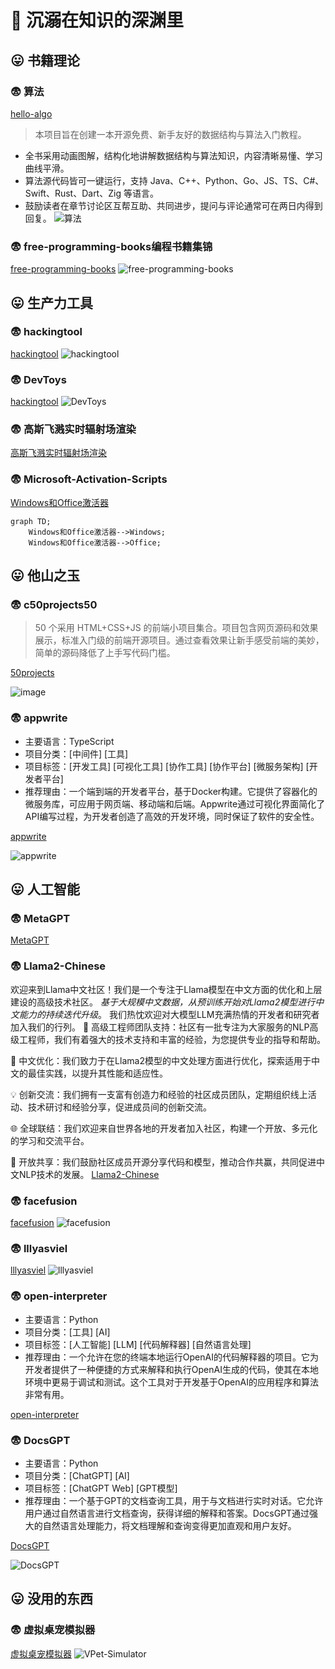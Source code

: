
# :nose: 沉溺在知识的深渊里

## :stuck_out_tongue: 书籍理论
### :fearful: 算法
[hello-algo](https://www.hello-algo.com/chapter_preface/)
> 本项目旨在创建一本开源免费、新手友好的数据结构与算法入门教程。
- 全书采用动画图解，结构化地讲解数据结构与算法知识，内容清晰易懂、学习曲线平滑。
- 算法源代码皆可一键运行，支持 Java、C++、Python、Go、JS、TS、C#、Swift、Rust、Dart、Zig 等语言。
- 鼓励读者在章节讨论区互帮互助、共同进步，提问与评论通常可在两日内得到回复。
![算法](https://github.com/mawanxiangone/interesting/assets/142721542/d264344e-e89e-4bbe-a819-73d2cee7711a)
### :fearful: free-programming-books编程书籍集锦
[free-programming-books](https://github.com/EbookFoundation/free-programming-books/blob/main/books/free-programming-books-zh.md)
![free-programming-books](https://github.com/mawanxiangone/interesting/assets/142721542/8cd57810-dbea-43c7-976f-0d34a8ddbd51)


## :stuck_out_tongue: 生产力工具
### :fearful: hackingtool
[hackingtool](https://github.com/Z4nzu/hackingtool)
![hackingtool](https://github.com/mawanxiangone/interesting/assets/142721542/27b0c8c7-ac55-4aee-a18e-96aaecb54da2)
### :fearful: DevToys
[hackingtool](https://github.com/veler/DevToys)
![DevToys](https://github.com/mawanxiangone/interesting/assets/142721542/ccc953e9-b313-4983-b5e9-e42d0e3e68d2)
### :fearful: 高斯飞溅实时辐射场渲染
[高斯飞溅实时辐射场渲染](https://github.com/LorisYounger/VPet)
### :fearful: Microsoft-Activation-Scripts
[Windows和Office激活器](https://github.com/massgravel/Microsoft-Activation-Scripts#download--how-to-use-it)
```mermaid
graph TD;
    Windows和Office激活器-->Windows;
    Windows和Office激活器-->Office;
```

## :stuck_out_tongue: 他山之玉
### :fearful: c50projects50
> 50 个采用 HTML+CSS+JS 的前端小项目集合。项目包含网页源码和效果展示，标准入门级的前端开源项目。通过查看效果让新手感受前端的美妙，简单的源码降低了上手写代码门槛。

[50projects](https://github.com/bradtraversy/50projects50days)

![image](https://github.com/mawanxiangone/interesting/assets/142721542/124e51d6-5475-4943-b3f0-f27a982fca13)
### :fearful: appwrite
- 主要语言：TypeScript
- 项目分类：[中间件] [工具]
- 项目标签：[开发工具] [可视化工具] [协作工具] [协作平台] [微服务架构] [开发者平台]
- 推荐理由：一个端到端的开发者平台，基于Docker构建。它提供了容器化的微服务库，可应用于网页端、移动端和后端。Appwrite通过可视化界面简化了API编写过程，为开发者创造了高效的开发环境，同时保证了软件的安全性。

[appwrite](https://github.com/appwrite/appwrite#windows)

![appwrite](https://github.com/mawanxiangone/interesting/assets/142721542/baa3ed19-d3b0-4509-9fe0-6983b0f92263)


## :stuck_out_tongue: 人工智能
### :fearful: MetaGPT
[MetaGPT](https://github.com/geekan/MetaGPT)
### :fearful: Llama2-Chinese
欢迎来到Llama中文社区！我们是一个专注于Llama模型在中文方面的优化和上层建设的高级技术社区。 *基于大规模中文数据，从预训练开始对Llama2模型进行中文能力的持续迭代升级*。 我们热忱欢迎对大模型LLM充满热情的开发者和研究者加入我们的行列。
🚀 高级工程师团队支持：社区有一批专注为大家服务的NLP高级工程师，我们有着强大的技术支持和丰富的经验，为您提供专业的指导和帮助。

🎯 中文优化：我们致力于在Llama2模型的中文处理方面进行优化，探索适用于中文的最佳实践，以提升其性能和适应性。

💡 创新交流：我们拥有一支富有创造力和经验的社区成员团队，定期组织线上活动、技术研讨和经验分享，促进成员间的创新交流。

🌐 全球联结：我们欢迎来自世界各地的开发者加入社区，构建一个开放、多元化的学习和交流平台。

🤝 开放共享：我们鼓励社区成员开源分享代码和模型，推动合作共赢，共同促进中文NLP技术的发展。
[Llama2-Chinese](https://github.com/FlagAlpha/Llama2-Chinese)
### :fearful: facefusion
[facefusion](https://github.com/facefusion/facefusion)
![facefusion](https://github.com/mawanxiangone/interesting/assets/142721542/00f4fd97-1fb9-44ec-a686-dfdb86abcedc)
### :fearful: lllyasviel
[lllyasviel](https://github.com/lllyasviel/Fooocus)
![lllyasviel](https://github.com/mawanxiangone/interesting/assets/142721542/e65c628b-cc58-429f-8b5c-202e01710b3c)
### :fearful: open-interpreter
- 主要语言：Python
- 项目分类：[工具] [AI]
- 项目标签：[人工智能] [LLM] [代码解释器] [自然语言处理]
- 推荐理由：一个允许在您的终端本地运行OpenAI的代码解释器的项目。它为开发者提供了一种便捷的方式来解释和执行OpenAI生成的代码，使其在本地环境中更易于调试和测试。这个工具对于开发基于OpenAI的应用程序和算法非常有用。

[open-interpreter](https://github.com/KillianLucas/open-interpreter)
### :fearful: DocsGPT
- 主要语言：Python
- 项目分类：[ChatGPT] [AI]
- 项目标签：[ChatGPT Web] [GPT模型]
- 推荐理由：一个基于GPT的文档查询工具，用于与文档进行实时对话。它允许用户通过自然语言进行文档查询，获得详细的解释和答案。DocsGPT通过强大的自然语言处理能力，将文档理解和查询变得更加直观和用户友好。

[DocsGPT](https://github.com/arc53/DocsGPT)

![DocsGPT](https://github.com/mawanxiangone/interesting/assets/142721542/c457f29c-db7f-4180-9f65-f596ca63513a)


## :stuck_out_tongue: 没用的东西
### :fearful: 虚拟桌宠模拟器
[虚拟桌宠模拟器](https://github.com/LorisYounger/VPet)
![VPet-Simulator](https://github.com/mawanxiangone/interesting/assets/142721542/2f017785-b26f-45eb-8969-7ddc087f7a76)


